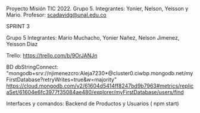 Proyecto Misión TIC 2022. Grupo 5. Integrantes: Yonier, Nelson, Yeisson y Mario. Profesor: scadavidg@unal.edu.co

SPRINT 3

Grupo 5
Integrantes: Mario Muchacho, Yonier Nañez, Nelson Jimenez, Yeisson Diaz

Trello: https://trello.com/b/9OrJANJn

BD  dbStringConnect: "mongodb+srv://njimenezcro:Aleja7230*@cluster0.ciwbp.mongodb.net/myFirstDatabase?retryWrites=true&w=majority"
https://cloud.mongodb.com/v2/61604d5414ff8247bd9b7963#metrics/replicaSet/61604e6fc3977f35084ae480/explorer/myFirstDatabase/users/find

Interfaces y comandos: Backend de Productos y Usuarios ( npm start) 
